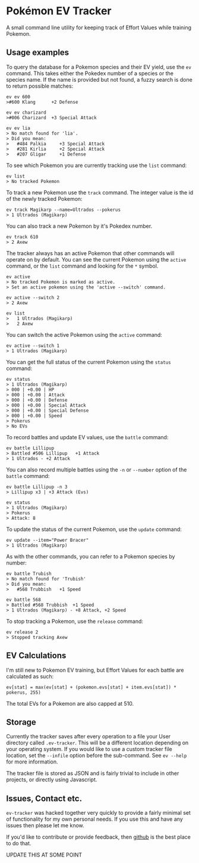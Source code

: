 # Pokémon EV Tracker

A small command line utility for keeping track of Effort Values while training
Pokemon.

## Usage examples

To query the database for a Pokemon species and their EV yield, use the `ev`
command. This takes either the Pokedex number of a species or the species 
name. If the name is provided but not found, a fuzzy search is done to return
possible matches:
	
	ev ev 600
	>#600 Klang      +2 Defense
	
	ev ev charizard
	>#006 Charizard  +3 Special Attack
	
	ev ev lia
	> No match found for 'lia'.
	> Did you mean:
	>   #484 Palkia     +3 Special Attack
	>   #281 Kirlia     +2 Special Attack
	>   #207 Gligar     +1 Defense

To see which Pokemon you are currently tracking use the `list` command:

	ev list
	> No tracked Pokemon

To track a new Pokemon use the `track` command. The integer value is the id
of the newly tracked Pokemon:

	ev track Magikarp --name=Ultrados --pokerus
	> 1 Ultrados (Magikarp)

You can also track a new Pokemon by it's Pokedex number.
	
	ev track 610
	> 2 Axew

The tracker always has an active Pokemon that other commands will operate on
by default. You can see the current Pokemon using the `active` command, or the
`list` command and looking for the `*` symbol.
	
	ev active
	> No tracked Pokemon is marked as active.
	> Set an active pokemon using the 'active --switch' command.
	
	ev active --switch 2
	> 2 Axew
	
	ev list
	>   1 Ultrados (Magikarp)
	>   2 Axew

You can switch the active Pokemon using the `active` command:

	ev active --switch 1
	> 1 Ultrados (Magikarp)

You can get the full status of the current Pokemon using the `status` command:

	ev status
	> 1 Ultrados (Magikarp)
	> 000 | +0.00 | HP
	> 000 | +0.00 | Attack
	> 000 | +0.00 | Defense        
	> 000 | +0.00 | Special Attack 
	> 000 | +0.00 | Special Defense
	> 000 | +0.00 | Speed
	> Pokerus
	> No EVs

To record battles and update EV values, use the `battle` command:

	ev battle Lillipup
	> Battled #506 Lillipup   +1 Attack
	> 1 Ultrados - +2 Attack

You can also record multiple battles using the `-n` or `--number` option of 
the `battle` command:

	ev battle Lillipup -n 3
	> Lillipup x3 | +3 Attack (Evs)
	
	ev status
	> 1 Ultrados (Magikarp)
	> Pokerus
	> Attack: 8

To update the status of the current Pokemon, use the `update` command:
	
	ev update --item="Power Bracer"
	> 1 Ultrados (Magikarp)

As with the other commands, you can refer to a Pokemon species by number:
	
	ev battle Trubish
	> No match found for 'Trubish'
	> Did you mean:
	>   #568 Trubbish   +1 Speed
	
	ev battle 568
	> Battled #568 Trubbish  +1 Speed
	> 1 Ultrados (Magikarp) - +8 Attack, +2 Speed

To stop tracking a Pokemon, use the `release` command:
	
	ev release 2
	> Stopped tracking Axew

## EV Calculations

I'm still new to Pokemon EV training, but Effort Values for each battle are
calculated as such:

	ev[stat] = max(ev[stat] + (pokemon.evs[stat] + item.evs[stat]) * pokerus, 255)

The total EVs for a Pokemon are also capped at 510.

## Storage

Currently the tracker saves after every operation to a file your User 
directory called `.ev-tracker`. This will be a different location depending on 
your operating system. If you would like to use a custom tracker file 
location, set the `--infile` option before the sub-command. See `ev --help`
for more information.

The tracker file is stored as JSON and is fairly trivial to include in other
projects, or directly using Javascript.

## Issues, Contact etc.

`ev-tracker` was hacked together very quickly to provide a fairly minimal set
of functionality for my own personal needs. If you use this and have any 
issues then please let me know.

If you'd like to contribute or provide feedback, then 
[github](https://github.com/mathewbyrne/ev-tracker) is the best place to do 
that.






UPDATE THIS AT SOME POINT